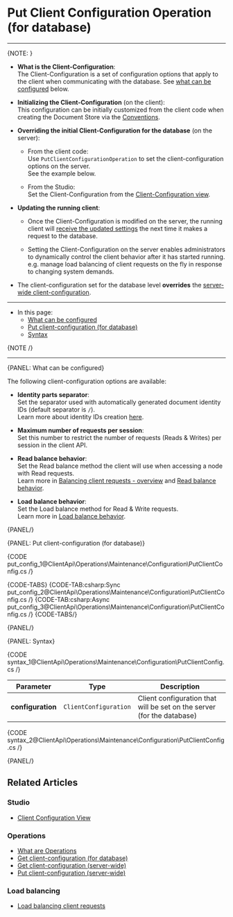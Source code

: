 # Put Client Configuration Operation <br> (for database)

---

{NOTE: }

* __What is the Client-Configuration__:  
  The Client-Configuration is a set of configuration options that apply to the client when communicating with the database.
  See [what can be configured](../../../../client-api/operations/maintenance/configuration/put-client-configuration#what-can-be-configured) below.  

* __Initializing the Client-Configuration__ (on the client):  
  This configuration can be initially customized from the client code when creating the Document Store via the [Conventions](../../../../client-api/configuration/conventions).
  
* __Overriding the initial Client-Configuration for the database__ (on the server):  

    * From the client code:  
      Use `PutClientConfigurationOperation` to set the client-configuration options on the server.  
      See the example below.
    
    * From the Studio:  
      Set the Client-Configuration from the [Client-Configuration view](../../../../studio/database/settings/client-configuration-per-database).

* __Updating the running client__:  

  * Once the Client-Configuration is modified on the server, the running client will [receive the updated settings](../../../../client-api/configuration/load-balance/overview#keeping-the-client-topology-up-to-date)
    the next time it makes a request to the database.  

  * Setting the Client-Configuration on the server enables administrators to dynamically control the client behavior after it has started running.  
    e.g. manage load balancing of client requests on the fly in response to changing system demands.

* The client-configuration set for the database level __overrides__ the [server-wide client-configuration](../../../../client-api/operations/server-wide/configuration/put-serverwide-client-configuration).

---

* In this page:
  * [What can be configured](../../../../client-api/operations/maintenance/configuration/put-client-configuration#what-can-be-configured)
  * [Put client-configuration (for database)](../../../../client-api/operations/maintenance/configuration/put-client-configuration#put-client-configuration-(for-database))
  * [Syntax](../../../../client-api/operations/maintenance/configuration/put-client-configuration#syntax)

{NOTE /}

---

{PANEL: What can be configured}

The following client-configuration options are available:  

* __Identity parts separator__:  
  Set the separator used with automatically generated document identity IDs (default separator is `/`).  
  Learn more about identity IDs creation [here](../../../../server/kb/document-identifier-generation#identity).

* __Maximum number of requests per session__:  
  Set this number to restrict the number of requests (Reads & Writes) per session in the client API.

* __Read balance behavior__:  
  Set the Read balance method the client will use when accessing a node with Read requests.  
  Learn more in [Balancing client requests - overview](../../../../client-api/configuration/load-balance/overview) and [Read balance behavior](../../../../client-api/configuration/load-balance/read-balance-behavior).
  
* __Load balance behavior__:  
  Set the Load balance method for Read & Write requests.  
  Learn more in [Load balance behavior](../../../../client-api/configuration/load-balance/load-balance-behavior).

{PANEL/}

{PANEL: Put client-configuration (for database)}

{CODE put_config_1@ClientApi\Operations\Maintenance\Configuration\PutClientConfig.cs /}

{CODE-TABS}
{CODE-TAB:csharp:Sync put_config_2@ClientApi\Operations\Maintenance\Configuration\PutClientConfig.cs /}
{CODE-TAB:csharp:Async put_config_3@ClientApi\Operations\Maintenance\Configuration\PutClientConfig.cs /}
{CODE-TABS/}

{PANEL/}

{PANEL: Syntax}

{CODE syntax_1@ClientApi\Operations\Maintenance\Configuration\PutClientConfig.cs /}

| Parameter         | Type                  | Description                                                            |
|-------------------|-----------------------|------------------------------------------------------------------------|
| __configuration__ | `ClientConfiguration` | Client configuration that will be set on the server (for the database) |

{CODE syntax_2@ClientApi\Operations\Maintenance\Configuration\PutClientConfig.cs /}

{PANEL/}

## Related Articles

### Studio

- [Client Configuration View](../../../../studio/database/settings/client-configuration-per-database)

### Operations

- [What are Operations](../../../../client-api/operations/what-are-operations)
- [Get client-configuration (for database)](../../../../client-api/operations/maintenance/configuration/get-client-configuration)
- [Get client-configuration (server-wide)](../../../../client-api/operations/server-wide/configuration/get-serverwide-client-configuration)
- [Put client-configuration (server-wide)](../../../../client-api/operations/server-wide/configuration/put-serverwide-client-configuration)


### Load balancing

- [Load balancing client requests](../../../../client-api/configuration/load-balance/overview)
